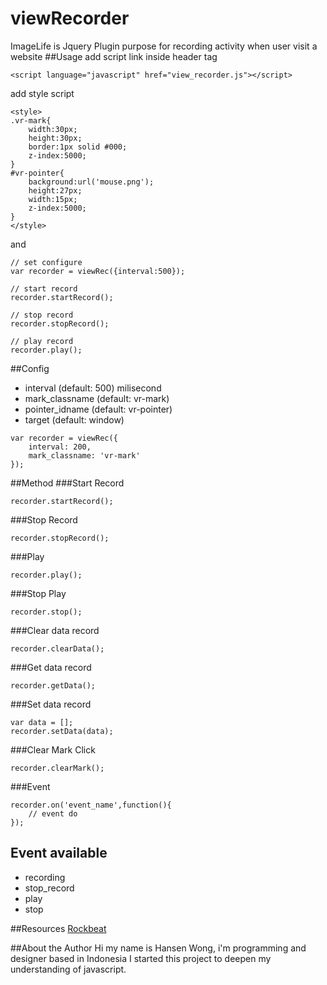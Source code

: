 # viewRecorder
ImageLife is Jquery Plugin purpose for recording activity when user visit a website
##Usage
add script link inside header tag
```
<script language="javascript" href="view_recorder.js"></script> 
```
add style script
```
<style>
.vr-mark{
	width:30px;
	height:30px;
	border:1px solid #000;
	z-index:5000;
}
#vr-pointer{
	background:url('mouse.png');
	height:27px;
	width:15px;
	z-index:5000;
}
</style>
```
and
```
// set configure
var recorder = viewRec({interval:500});
 
// start record
recorder.startRecord();
 
// stop record
recorder.stopRecord();
 
// play record
recorder.play(); 
```
##Config
- interval (default: 500) milisecond
- mark_classname (default: vr-mark)
- pointer_idname (default: vr-pointer)
- target (default: window)
```
var recorder = viewRec({
	interval: 200,
	mark_classname: 'vr-mark'
});
```
##Method
###Start Record
```
recorder.startRecord();
```
###Stop Record
```
recorder.stopRecord();
```
###Play
```
recorder.play();
```
###Stop Play
```
recorder.stop();
```
###Clear data record
```
recorder.clearData();
```
###Get data record
```
recorder.getData();
```
###Set data record
```
var data = [];
recorder.setData(data);
```
###Clear Mark Click
```
recorder.clearMark();
```
###Event
```
recorder.on('event_name',function(){
	// event do
});
```

## Event available
- recording
- stop_record
- play
- stop

##Resources
<a href="http://www.rockbeat.web.id/product/viewrecorder">Rockbeat<a/>

##About the Author
Hi my name is Hansen Wong, i'm programming and designer based in Indonesia
I started this project to deepen my understanding of javascript.
